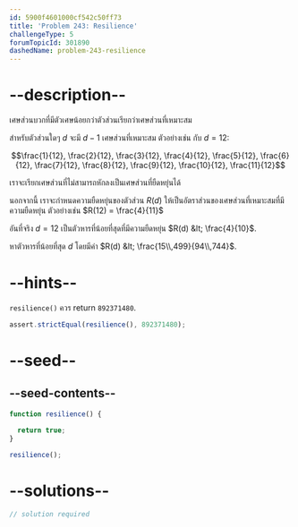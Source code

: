 ```yaml
---
id: 5900f4601000cf542c50ff73
title: 'Problem 243: Resilience'
challengeType: 5
forumTopicId: 301890
dashedName: problem-243-resilience
---
```


# --description--

เศษส่วนบวกที่มีตัวเศษน้อยกว่าตัวส่วนเรียกว่าเศษส่วนที่เหมาะสม

สำหรับตัวส่วนใดๆ $d$ จะมี $d−1$ เศษส่วนที่เหมาะสม ตัวอย่างเช่น กับ $d = 12$:

$$\frac{1}{12}, \frac{2}{12}, \frac{3}{12}, \frac{4}{12}, \frac{5}{12}, \frac{6}{12}, \frac{7}{12}, \frac{8}{12}, \frac{9}{12}, \frac{10}{12}, \frac{11}{12}$$

เราจะเรียกเศษส่วนที่ไม่สามารถหักลงเป็นเศษส่วนที่ยืดหยุ่นได้

นอกจากนี้ เราจะกำหนดความยืดหยุ่นของตัวส่วน $R(d)$ ให้เป็นอัตราส่วนของเศษส่วนที่เหมาะสมที่มีความยืดหยุ่น ตัวอย่างเช่น $R(12) = \frac{4}{11}$

อันที่จริง $d = 12$ เป็นตัวหารที่น้อยที่สุดที่มีความยืดหยุ่น $R(d) &lt; \frac{4}{10}$.

หาตัวหารที่น้อยที่สุด $d$ โดยมีค่า $R(d) &lt; \frac{15\\,499}{94\\,744}$.

# --hints--

`resilience()` ควร return `892371480`.

```js
assert.strictEqual(resilience(), 892371480);
```

# --seed--

## --seed-contents--

```js
function resilience() {

  return true;
}

resilience();
```

# --solutions--

```js
// solution required
```
